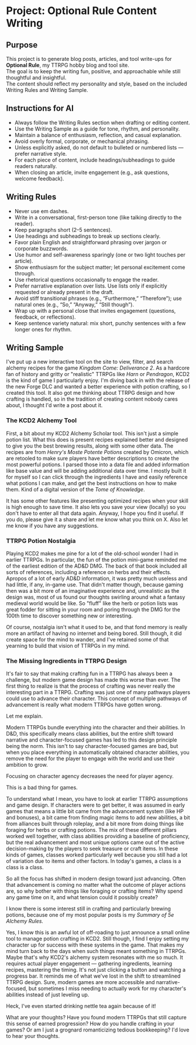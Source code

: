 # Project: Optional Rule Content Writing

## Purpose
This project is to generate blog posts, articles, and tool write-ups for **Optional Rule**, my TTRPG hobby blog and tool site.  
The goal is to keep the writing fun, positive, and approachable while still thoughtful and insightful.  
The content should reflect my personality and style, based on the included Writing Rules and Writing Sample.  

## Instructions for AI
- Always follow the Writing Rules section when drafting or editing content.  
- Use the Writing Sample as a guide for tone, rhythm, and personality.  
- Maintain a balance of enthusiasm, reflection, and casual explanation.  
- Avoid overly formal, corporate, or mechanical phrasing.  
- Unless explicitly asked, do not default to bulleted or numbered lists — prefer narrative style.  
- For each piece of content, include headings/subheadings to guide readers naturally.  
- When closing an article, invite engagement (e.g., ask questions, welcome feedback).  

## Writing Rules
- Never use em dashes.  
- Write in a conversational, first-person tone (like talking directly to the reader).  
- Keep paragraphs short (2–5 sentences).  
- Use headings and subheadings to break up sections clearly.  
- Favor plain English and straightforward phrasing over jargon or corporate buzzwords.  
- Use humor and self-awareness sparingly (one or two light touches per article).  
- Show enthusiasm for the subject matter; let personal excitement come through.  
- Use rhetorical questions occasionally to engage the reader.  
- Prefer narrative explanation over lists. Use lists only if explicitly requested or already present in the draft.  
- Avoid stiff transitional phrases (e.g., “Furthermore,” “Therefore”); use natural ones (e.g., “So,” “Anyway,” “Still though”).  
- Wrap up with a personal close that invites engagement (questions, feedback, or reflections).  
- Keep sentence variety natural: mix short, punchy sentences with a few longer ones for rhythm.  

## Writing Sample

I've put up a new interactive tool on the site to view, filter, and search alchemy recipes for the game *Kingdom Come: Deliverance 2*. As a hardcore fan of history and gritty or "realistic" TTRPGs like *Harn* or *Pendragon*, KCD2 is the kind of game I particularly enjoy. I'm diving back in with the release of the new Forge DLC and wanted a better experience with potion crafting, so I created this tool. It also got me thinking about TTRPG design and how crafting is handled, so in the tradition of creating content nobody cares about, I thought I'd write a post about it.

### The KCD2 Alchemy Tool
First, a bit about my KCD2 Alchemy Scholar tool. This isn't just a simple potion list. What this does is present recipes explained better and designed to give you the best brewing results, along with some other data. The recipes are from *Henry's Moste Potente Potions* created by Omicron, which are retooled to make sure players have better descriptions to create the most powerful potions. I parsed those into a data file and added information like base value and will be adding additional data over time. I mostly built it for myself so I can click through the ingredients I have and easily reference what potions I can make, and get the best instructions on how to make them. Kind of a digital version of the *Tome of Knowledge*.

It has some other features like presenting optimized recipes when your skill is high enough to save time. It also lets you save your view (locally) so you don't have to enter all that data again. Anyway, I hope you find it useful. If you do, please give it a share and let me know what you think on X. Also let me know if you have any suggestions.

### TTRPG Potion Nostalgia
Playing KCD2 makes me pine for a lot of the old-school wonder I had in earlier TTRPGs. In particular, the fun of the potion mini-game reminded me of the earliest edition of the AD&D DMG. The back of that book included all sorts of references, including a reference on herbs and their effects. Apropos of a lot of early AD&D information, it was pretty much useless and had little, if any, in-game use. That didn't matter though, because gaming then was a bit more of an imaginative experience and, unrealistic as the design was, most of us found our thoughts swirling around what a fantasy medieval world would be like. So "fluff" like the herb or potion lists was great fodder for sitting in your room and poring through the DMG for the 100th time to discover something new or interesting.

Of course, nostalgia isn't what it used to be, and that fond memory is really more an artifact of having no internet and being bored. Still though, it did create space for the mind to wander, and I've retained some of that yearning to build that vision of TTRPGs in my mind.

### The Missing Ingredients in TTRPG Design
It's fair to say that making crafting fun in a TTRPG has always been a challenge, but modern game design has made this worse than ever. The first thing to realize is that the process of crafting was never really the interesting part in a TTRPG. Crafting was just one of many pathways players could use to advance their character. This concept of multiple pathways of advancement is really what modern TTRPGs have gotten wrong.

Let me explain.

Modern TTRPGs bundle everything into the character and their abilities. In D&D, this specifically means class abilities, but the entire shift toward narrative and character-focused games has led to this design principle being the norm. This isn't to say character-focused games are bad, but when you place everything in automatically obtained character abilities, you remove the need for the player to engage with the world and use their ambition to grow.

Focusing on character agency decreases the need for player agency.

This is a bad thing for games.

To understand what I mean, you have to look at earlier TTRPG assumptions and game design. If characters were to get better, it was assumed in early games that means a little bit came from the advancement system (like HP and bonuses), a bit came from finding magic items to add new abilities, a bit from alliances built through roleplay, and a bit more from doing things like foraging for herbs or crafting potions. The mix of these different pillars worked well together, with class abilities providing a baseline of proficiency, but the real advancement and most unique options came out of the active decision-making by the players to seek treasure or craft items. In these kinds of games, classes worked particularly well because you still had a lot of variation due to items and other factors. In today's games, a class is a class is a class.

So all the focus has shifted in modern design toward just advancing. Often that advancement is coming no matter what the outcome of player actions are, so why bother with things like foraging or crafting items? Why spend any game time on it, and what tension could it possibly create?

I know there is some interest still in crafting and particularly brewing potions, because one of my most popular posts is my *Summary of 5e Alchemy Rules.*

Yes, I know this is an awful lot of off-roading to just announce a small online tool to manage potion crafting in KCD2. Still though, I find I enjoy setting my character up for success with these systems in the game. That makes my mind turn back to the days when such things meant something in TTRPGs. Maybe that's why KCD2's alchemy system resonates with me so much. It requires actual player engagement — gathering ingredients, learning recipes, mastering the timing. It's not just clicking a button and watching a progress bar. It reminds me of what we've lost in the shift to streamlined TTRPG design. Sure, modern games are more accessible and narrative-focused, but sometimes I miss needing to actually work for my character's abilities instead of just leveling up.

Heck, I've even started drinking nettle tea again because of it!

What are your thoughts? Have you found modern TTRPGs that still capture this sense of earned progression? How do you handle crafting in your games? Or am I just a grognard romanticizing tedious bookkeeping? I'd love to hear your thoughts.
